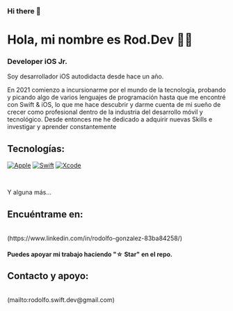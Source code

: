 ### Hi there 👋

# Hola, mi nombre es Rod.Dev 👋😀
### Developer iOS Jr.

Soy desarrollador iOS autodidacta desde hace un año.

En 2021 comienzo a incursionarme por el mundo de la tecnología, probando y picando algo de varios lenguajes de programación hasta que me encontré con Swift & iOS, lo que me hace descubrir y darme cuenta de mi sueño de crecer como profesional dentro de la industria del desarrollo móvil y tecnológico.
Desde entonces me he dedicado a adquirir nuevas Skills e investigar y  aprender constantemente 


## Tecnologías:
[![Apple](https://img.shields.io/badge/iOS-999999?style=for-the-badge&logo=apple&logoColor=white&labelColor=101010)]()
[![Swift](https://img.shields.io/badge/Swift-FA7343?style=for-the-badge&logo=swift&logoColor=white&labelColor=101010)]()
[![Xcode](https://img.shields.io/badge/Xcode-1575F9?style=for-the-badge&logo=xcode&logoColor=white&labelColor=101010)]()
</br>

</br>

Y alguna más...

## Encuéntrame en:

</br>
(https://www.linkedin.com/in/rodolfo-gonzalez-83ba84258/)

#### Puedes apoyar mi trabajo haciendo "☆ Star" en el repo. 


## Contacto y apoyo:

</br>
(mailto:rodolfo.swift.dev@gmail.com)
</br>

<!--
**Rodolfo-Swift-dev/Rodolfo-Swift-Dev** is a ✨ _special_ ✨ repository because its `README.md` (this file) appears on your GitHub profile.

Here are some ideas to get you started:

- 🔭 I’m currently working on ...
- 🌱 I’m currently learning ...
- 👯 I’m looking to collaborate on ...
- 🤔 I’m looking for help with ...
- 💬 Ask me about ...
- 📫 How to reach me: ...
- 😄 Pronouns: ...
- ⚡ Fun fact: ...
-->
